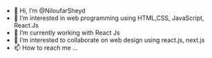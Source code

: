 - 👋 Hi, I’m @NiloufarSheyd
- 👀 I’m interested in web programming using HTML,CSS, JavaScript, React.Js 
- 🌱 I’m currently working with React Js
- 💞️ I’m interested to collaborate on web design using react.js, next.js
- 📫 How to reach me ...

<!---
NiloufarSheid/NiloufarSheid is a ✨ special ✨ repository because its `README.md` (this file) appears on your GitHub profile.
You can click the Preview link to take a look at your changes.
--->
